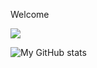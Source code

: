 Welcome

![](https://komarev.com/ghpvc/?username=bananadev-frfr) 

![My GitHub stats](https://github-readme-stats.vercel.app/api?username=bananadev-frfr&show_icons=true&theme=dark&include_all_commits=true&count_private=true&hide_border=true&hide_rank=true&compact=true)



